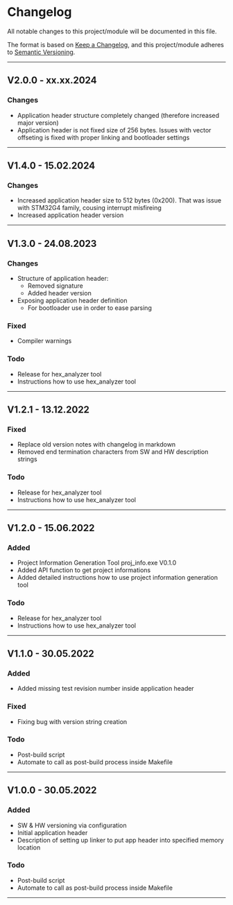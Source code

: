 # Changelog
All notable changes to this project/module will be documented in this file.

The format is based on [Keep a Changelog](https://keepachangelog.com/en/1.0.0/),
and this project/module adheres to [Semantic Versioning](https://semver.org/spec/v2.0.0.html).

---
## V2.0.0 - xx.xx.2024

### Changes
 - Application header structure completely changed (therefore increased major version)
 - Application header is not fixed size of 256 bytes. Issues with vector offseting is fixed with
   proper linking and bootloader settings


---
## V1.4.0 - 15.02.2024

### Changes
 - Increased application header size to 512 bytes (0x200). That was issue with STM32G4 family, cousing interrupt misfireing
 - Increased application header version 

---
## V1.3.0 - 24.08.2023

### Changes
 - Structure of application header:
    - Removed signature
    - Added header version
 - Exposing application header definition
    - For bootloader use in order to ease parsing

### Fixed
 - Compiler warnings

### Todo
 - Release for hex_analyzer tool
 - Instructions how to use hex_analyzer tool

---
## V1.2.1 - 13.12.2022

### Fixed
 - Replace old version notes with changelog in markdown
 - Removed end termination characters from SW and HW description strings

### Todo
 - Release for hex_analyzer tool
 - Instructions how to use hex_analyzer tool

---
## V1.2.0 - 15.06.2022

### Added
 - Project Information Generation Tool proj_info.exe V0.1.0
 - Added API function to get project informations
 - Added detailed instructions how to use project information generation tool

### Todo
 - Release for hex_analyzer tool
 - Instructions how to use hex_analyzer tool

---
## V1.1.0 - 30.05.2022

### Added
 - Added missing test revision number inside application header

### Fixed
 - Fixing bug with version string creation 

### Todo
 - Post-build script
 - Automate to call as post-build process inside Makefile

---
## V1.0.0 - 30.05.2022

### Added
 - SW & HW versioning via configuration
 - Initial application header
 - Description of setting up linker to put app header into specified memory location

### Todo
 - Post-build script
 - Automate to call as post-build process inside Makefile

---